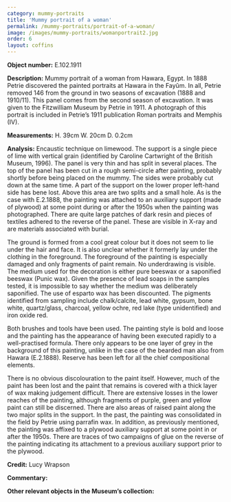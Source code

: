```yaml
---
category: mummy-portraits
title: 'Mummy portrait of a woman'
permalink: /mummy-portraits/portrait-of-a-woman/
image: /images/mummy-portraits/womanportrait2.jpg
order: 6
layout: coffins
---
```


**Object number:** E.102.1911

**Description:** Mummy portrait of a woman from Hawara, Egypt. In 1888 Petrie discovered the painted portraits at Hawara in the Fayûm. In all, Petrie removed 146 from the ground in two seasons of excavation (1888 and 1910/11). This panel comes from the second season of excavation. It was given to the Fitzwilliam Museum by Petrie in 1911. A photograph of this portrait is included in Petrie’s 1911 publication Roman portraits and Memphis (IV). 

**Measurements:** H. 39cm W. 20cm D. 0.2cm

**Analysis:** Encaustic technique on limewood. The support is a single piece of lime with vertical grain (identified by Caroline Cartwright of the British Museum, 1996). The panel is very thin and has split in several places. The top of the panel has been cut in a rough semi-circle after painting, probably shortly before being placed on the mummy. The sides were probably cut down at the same time. A part of the support on the lower proper left-hand side has bene lost. Above this area are two splits and a small hole. As is the case with E.2.1888, the painting was attached to an auxiliary support (made of plywood) at some point during or after the 1950s when the painting was photographed. There are quite large patches of dark resin and pieces of textiles adhered to the reverse of the panel. These are visible in X-ray and are materials associated with burial. 

The ground is formed from a cool great colour but it does not seem to lie under the hair and face. It is also unclear whether it formerly lay under the clothing in the foreground. The foreground of the painting is especially damaged and only fragments of paint remain. No underdrawing is visible. The medium used for the decoration is either pure beeswax or a saponified beeswax (Punic wax). Given the presence of lead soaps in the samples tested, it is impossible to say whether the medium was deliberately saponified. The use of esparto wax has been discounted. The pigments identified from sampling include chalk/calcite, lead white, gypsum, bone white, quartz/glass, charcoal, yellow ochre, red lake (type unidentified) and iron oxide red. 

Both brushes and tools have been used. The painting style is bold and loose and the painting has the appearance of having been executed rapidly to a well-practised formula. There only appears to be one layer of grey in the background of this painting, unlike in the case of the bearded man also from Hawara (E.2.1888). Reserve has been left for all the chief compositional elements.

There is no obvious discolouration to the paint itself. However, much of the paint has been lost and the paint that remains is covered with a thick layer of wax making judgement difficult. There are extensive losses in the lower reaches of the painting, although fragments of purple, green and yellow paint can still be discerned. There are also areas of raised paint along the two major splits in the support. In the past, the painting was consolidated in the field by Petrie using parrafin wax. In addition, as previously mentioned, the painting was affixed to a plywood auxiliary support at some point in or after the 1950s. There are traces of two campaigns of glue on the reverse of the painting indicating its attachment to a previous auxiliary support prior to the plywood. 

**Credit:** Lucy Wrapson 

**Commentary:**

**Other relevant objects in the Museum’s collection:**

